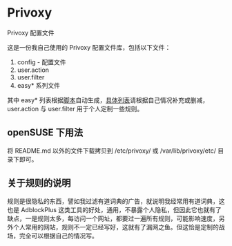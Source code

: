 Privoxy
=======

Privoxy 配置文件


这是一份我自己使用的 Privoxy 配置文件库，包括以下文件：

1. config - 配置文件
2. user.action 
3. user.filter
4. easy* 系列文件

其中 easy* 列表根据[脚本](http://andrwe.org/scripting/bash/privoxy-blocklist)自动生成，[具体列表](https://easylist.adblockplus.org/en/)请根据自己情况补充或删减，user.action 与 user.filter 用于个人定制一些规则。

## openSUSE 下用法

将 README.md 以外的文件下载拷贝到 /etc/privoxy/ 或 /var/lib/privoxy/etc/ 目录下即可。

## 关于规则的说明

规则是很隐私的东西，譬如我过滤有道词典的广告，就说明我经常用有道词典，这也是 AdblockPlus 这类工具的好处，通用，不暴露个人隐私，但因此它也就有了缺点，一是规则太多，每访问一个网址，都要过一遍所有规则，可能影响速度，另外个人常用的网站，规则不一定已经写好，这就有了漏网之鱼。但这恰是定制的战场，完全可以根据自己的情况写。
